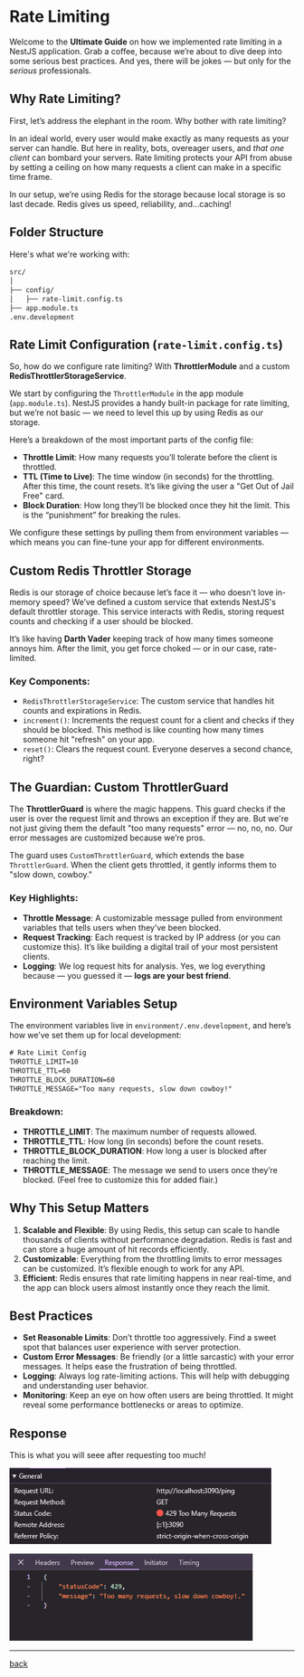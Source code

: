 # Rate Limiting

Welcome to the **Ultimate Guide** on how we implemented rate limiting in a NestJS application. Grab a coffee, because we’re about to dive deep into some serious best practices. And yes, there will be jokes — but only for the _serious_ professionals.

## Why Rate Limiting?

First, let’s address the elephant in the room. Why bother with rate limiting?

In an ideal world, every user would make exactly as many requests as your server can handle. But here in reality, bots, overeager users, and _that one client_ can bombard your servers. Rate limiting protects your API from abuse by setting a ceiling on how many requests a client can make in a specific time frame.

In our setup, we’re using Redis for the storage because local storage is so last decade. Redis gives us speed, reliability, and...caching!

## Folder Structure

Here's what we're working with:

```
src/
│
├── config/
│   ├── rate-limit.config.ts
├── app.module.ts
.env.development
```

## Rate Limit Configuration (`rate-limit.config.ts`)

So, how do we configure rate limiting? With **ThrottlerModule** and a custom **RedisThrottlerStorageService**.

We start by configuring the `ThrottlerModule` in the app module (`app.module.ts`). NestJS provides a handy built-in package for rate limiting, but we’re not basic — we need to level this up by using Redis as our storage.

Here’s a breakdown of the most important parts of the config file:

- **Throttle Limit**: How many requests you’ll tolerate before the client is throttled.
- **TTL (Time to Live)**: The time window (in seconds) for the throttling. After this time, the count resets. It’s like giving the user a "Get Out of Jail Free" card.
- **Block Duration**: How long they’ll be blocked once they hit the limit. This is the “punishment” for breaking the rules.

We configure these settings by pulling them from environment variables — which means you can fine-tune your app for different environments.

## Custom Redis Throttler Storage

Redis is our storage of choice because let’s face it — who doesn't love in-memory speed? We’ve defined a custom service that extends NestJS's default throttler storage. This service interacts with Redis, storing request counts and checking if a user should be blocked.

It’s like having **Darth Vader** keeping track of how many times someone annoys him. After the limit, you get force choked — or in our case, rate-limited.

### Key Components:

- `RedisThrottlerStorageService`: The custom service that handles hit counts and expirations in Redis.
- `increment()`: Increments the request count for a client and checks if they should be blocked. This method is like counting how many times someone hit "refresh" on your app.
- `reset()`: Clears the request count. Everyone deserves a second chance, right?

## The Guardian: Custom ThrottlerGuard

The **ThrottlerGuard** is where the magic happens. This guard checks if the user is over the request limit and throws an exception if they are. But we're not just giving them the default "too many requests" error — no, no, no. Our error messages are customized because we’re pros.

The guard uses `CustomThrottlerGuard`, which extends the base `ThrottlerGuard`. When the client gets throttled, it gently informs them to "slow down, cowboy."

### Key Highlights:

- **Throttle Message**: A customizable message pulled from environment variables that tells users when they’ve been blocked.
- **Request Tracking**: Each request is tracked by IP address (or you can customize this). It’s like building a digital trail of your most persistent clients.
- **Logging**: We log request hits for analysis. Yes, we log everything because — you guessed it — **logs are your best friend**.

## Environment Variables Setup

The environment variables live in `environment/.env.development`, and here’s how we’ve set them up for local development:

```
# Rate Limit Config
THROTTLE_LIMIT=10
THROTTLE_TTL=60
THROTTLE_BLOCK_DURATION=60
THROTTLE_MESSAGE="Too many requests, slow down cowboy!"
```

### Breakdown:

- **THROTTLE_LIMIT**: The maximum number of requests allowed.
- **THROTTLE_TTL**: How long (in seconds) before the count resets.
- **THROTTLE_BLOCK_DURATION**: How long a user is blocked after reaching the limit.
- **THROTTLE_MESSAGE**: The message we send to users once they’re blocked. (Feel free to customize this for added flair.)

## Why This Setup Matters

1. **Scalable and Flexible**: By using Redis, this setup can scale to handle thousands of clients without performance degradation. Redis is fast and can store a huge amount of hit records efficiently.
2. **Customizable**: Everything from the throttling limits to error messages can be customized. It’s flexible enough to work for any API.
3. **Efficient**: Redis ensures that rate limiting happens in near real-time, and the app can block users almost instantly once they reach the limit.

## Best Practices

- **Set Reasonable Limits**: Don’t throttle too aggressively. Find a sweet spot that balances user experience with server protection.
- **Custom Error Messages**: Be friendly (or a little sarcastic) with your error messages. It helps ease the frustration of being throttled.
- **Logging**: Always log rate-limiting actions. This will help with debugging and understanding user behavior.
- **Monitoring**: Keep an eye on how often users are being throttled. It might reveal some performance bottlenecks or areas to optimize.

## Response

This is what you will seee after requesting too much!

![Too Many Requests](../img/004.png 'Too Many Requests')

![Too Many Requests2](../img/005.png 'Too Many Requests2')

---

[back](table-of-contents.md)
